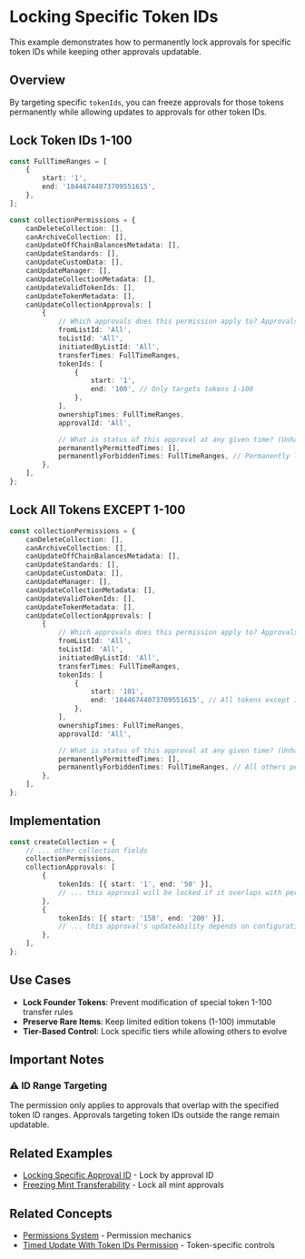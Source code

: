 # Locking Specific Token IDs

This example demonstrates how to permanently lock approvals for specific token IDs while keeping other approvals updatable.

## Overview

By targeting specific `tokenIds`, you can freeze approvals for those tokens permanently while allowing updates to approvals for other token IDs.

## Lock Token IDs 1-100

```typescript
const FullTimeRanges = [
    {
        start: '1',
        end: '18446744073709551615',
    },
];

const collectionPermissions = {
    canDeleteCollection: [],
    canArchiveCollection: [],
    canUpdateOffChainBalancesMetadata: [],
    canUpdateStandards: [],
    canUpdateCustomData: [],
    canUpdateManager: [],
    canUpdateCollectionMetadata: [],
    canUpdateValidTokenIds: [],
    canUpdateTokenMetadata: [],
    canUpdateCollectionApprovals: [
        {
            // Which approvals does this permission apply to? Approvals must match ALL criteria.
            fromListId: 'All',
            toListId: 'All',
            initiatedByListId: 'All',
            transferTimes: FullTimeRanges,
            tokenIds: [
                {
                    start: '1',
                    end: '100', // Only targets tokens 1-100
                },
            ],
            ownershipTimes: FullTimeRanges,
            approvalId: 'All',

            // What is status of this approval at any given time? (Unhandled = soft-enabled)
            permanentlyPermittedTimes: [],
            permanentlyForbiddenTimes: FullTimeRanges, // Permanently locked
        },
    ],
};
```

## Lock All Tokens EXCEPT 1-100

```typescript
const collectionPermissions = {
    canDeleteCollection: [],
    canArchiveCollection: [],
    canUpdateOffChainBalancesMetadata: [],
    canUpdateStandards: [],
    canUpdateCustomData: [],
    canUpdateManager: [],
    canUpdateCollectionMetadata: [],
    canUpdateValidTokenIds: [],
    canUpdateTokenMetadata: [],
    canUpdateCollectionApprovals: [
        {
            // Which approvals does this permission apply to? Approvals must match ALL criteria.
            fromListId: 'All',
            toListId: 'All',
            initiatedByListId: 'All',
            transferTimes: FullTimeRanges,
            tokenIds: [
                {
                    start: '101',
                    end: '18446744073709551615', // All tokens except 1-100
                },
            ],
            ownershipTimes: FullTimeRanges,
            approvalId: 'All',

            // What is status of this approval at any given time? (Unhandled = soft-enabled)
            permanentlyPermittedTimes: [],
            permanentlyForbiddenTimes: FullTimeRanges, // All others permanently locked
        },
    ],
};
```

## Implementation

```typescript
const createCollection = {
    // ... other collection fields
    collectionPermissions,
    collectionApprovals: [
        {
            tokenIds: [{ start: '1', end: '50' }],
            // ... this approval will be locked if it overlaps with permission criteria
        },
        {
            tokenIds: [{ start: '150', end: '200' }],
            // ... this approval's updateability depends on configuration
        },
    ],
};
```

## Use Cases

- **Lock Founder Tokens**: Prevent modification of special token 1-100 transfer rules
- **Preserve Rare Items**: Keep limited edition tokens (1-100) immutable
- **Tier-Based Control**: Lock specific tiers while allowing others to evolve

## Important Notes

### ⚠️ ID Range Targeting

The permission only applies to approvals that overlap with the specified token ID ranges. Approvals targeting token IDs outside the range remain updatable.

## Related Examples

- [Locking Specific Approval ID](./locking-specific-approval-id.md) - Lock by approval ID
- [Freezing Mint Transferability](./freezing-mint-transferability.md) - Lock all mint approvals

## Related Concepts

- [Permissions System](../../concepts/permissions/README.md) - Permission mechanics
- [Timed Update With Token IDs Permission](../../concepts/permissions/timed-update-with-badge-ids-permission.md) - Token-specific controls